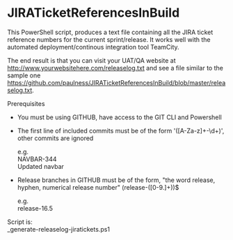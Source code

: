 # JIRATicketReferencesInBuild
This PowerShell script, produces a text file containing all the JIRA ticket reference numbers for the current sprint/release. It works well with the automated deployment/continous integration tool TeamCity.

The end result is that you can visit your UAT/QA website at http://www.yourwebsitehere.com/releaselog.txt and see a file similar to the sample one https://github.com/paulness/JIRATicketReferencesInBuild/blob/master/releaselog.txt.

Prerequisites

- You must be using GITHUB, have access to the GIT CLI and Powershell

- The first line of included commits must be of the form '([A-Za-z]+\-\d+)', other commits are ignored

  e.g.<br/>
  NAVBAR-344<br/>
  Updated navbar

- Release branches in GITHUB must be of the form, "the word release, hyphen, numerical release number" (release\-([0-9\.]+))$

  e.g.<br/>
  release-16.5


Script is:<br/>
_generate-releaselog-jiratickets.ps1
